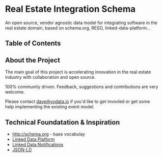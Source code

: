 # Real Estate Integration Schema

An open source, vendor agnostic data model for integrating software in the real estate domain,
based on schema.org, RESO, linked-data-platform...

## Table of Contents


## About the Project

The main goal of this project is accelerating innovation in the real estate industry with collaboration and open source.

100% community driven. Feedback, suggestions and contributions are very welcome.

Please contact dave@yodata.io if you'd like to get invovled or get some help implementing the existing event model.

## Technical Foundatation & Inspiration

- http://schema.org - base vocabulay
- [Linked Data Platform](https://www.w3.org/TR/ldp/)
- [Linked Data Notifications](https://www.w3.org/TR/ldn/)
- [JSON-LD](https://json-ld.org/)
